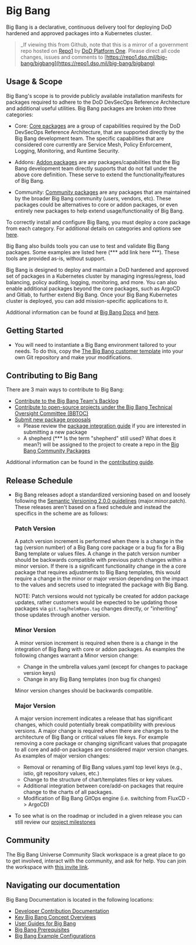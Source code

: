 # Big Bang

Big Bang is a declarative, continuous delivery tool for deploying DoD hardened and approved packages into a Kubernetes cluster.

> _If viewing this from Github, note that this is a mirror of a government repo hosted on [Repo1](https://repo1.dso.mil/) by [DoD Platform One](http://p1.dso.mil/).  Please direct all code changes, issues and comments to [https://repo1.dso.mil/big-bang/bigbang](https://repo1.dso.mil/big-bang/bigbang)

## Usage & Scope

Big Bang's scope is to provide publicly available installation manifests for packages required to adhere to the DoD DevSecOps Reference Architecture and additional useful utilities. Big Bang packages are broken into three categories:

- Core: [Core packages](./docs/understanding-bigbang/package-architecture/README.md##Core) are a group of capabilities required by the DoD DevSecOps Reference Architecture, that are supported directly by the Big Bang development team. The specific capabilities that are considered core currently are Service Mesh, Policy Enforcement, Logging, Monitoring, and Runtime Security.

- Addons: [Addon packages](./docs/understanding-bigbang/package-architecture/README.md##Addons) are any packages/capabilities that the Big Bang development team directly supports that do not fall under the above core definition. These serve to extend the functionality/features of Big Bang.

- Community: [Community packages](https://repo1.dso.mil/big-bang/product/community) are any packages that are maintained by the broader Big Bang community (users, vendors, etc). These packages could be alternatives to core or addon packages, or even entirely new packages to help extend usage/functionality of Big Bang.

To correctly install and configure Big Bang, you must deploy a core package from each category. For additional details on categories and options see [here](./docs/understanding-bigbang/package-architecture/README.md##Core).

Big Bang also builds tools you can use to test and validate Big Bang packages. Some examples are listed here (*** add link here ***). These tools are provided as-is, without support.

Big Bang is designed to deploy and maintain a DoD hardened and approved set of packages in a Kubernetes cluster by managing ingress/egress, load balancing, policy auditing, logging, monitoring, and more. You can also enable additional packages beyond the core packages, such as ArgoCD and Gitlab, to further extend Big Bang. Once your Big Bang Kubernetes cluster is deployed, you can add mission-specific applications to it.

Additional information can be found at [Big Bang Docs](https://docs-bigbang.dso.mil) and [here](./docs/README.md).

## Getting Started

- You will need to instantiate a Big Bang environment tailored to your needs. To do this, copy the  [The Big Bang customer template](https://repo1.dso.mil/big-bang/customers/template) into your own Git repository and make your modifications. 

## Contributing to Big Bang

There are 3 main ways to contribute to Big Bang:

- [Contribute to the Big Bang Team's Backlog](https://repo1.dso.mil/big-bang/bigbang/-/issues)
- [Contribute to open-source projects under the Big Bang Technical Oversight Committee (BBTOC)](https://repo1.dso.mil/big-bang/product/bbtoc/-/blob/master/CONTRIBUTING.md)
- [Submit new package proposals](https://repo1.dso.mil/big-bang/product/bbtoc/-/issues/new?issue%5Bmilestone_id%5D=)
  - Please review the [package integration guide](./docs/developer/package-integration/README.md) if you are interested in submitting a new package
  - A shepherd (*** Is the term "shepherd" still used? What does it mean?) will be assigned to the project to create a repo in the [Big Bang Community Packages](https://repo1.dso.mil/big-bang/product/community)

Additional information can be found in the [contributing guide](./CONTRIBUTING.md).

## Release Schedule

- Big Bang releases adopt a standardized versioning based on and loosely following the [Semantic Versioning 2.0.0 guidelines](https://semver.org/spec/v2.0.0.html) (major.minor.patch). These releases aren't based on a fixed schedule and instead the specifics in the scheme are as follows:

  ### Patch Version

  A patch version increment is performed when there is a change in the tag (version number) of a Big Bang core package or a
  bug fix for a Big Bang template or values files.
  A change in the patch version number should be backwards compatible
  with previous patch changes within a minor version.  If there is a significant functionality change in the
  a core package that requires adjustments to Big Bang templates, this would require a change in the minor or major version
  depending on the impact to the values and secrets used to integrated the package with Big Bang.
  
  NOTE: Patch versions would not typically be created for addon package updates, rather customers would be expected to be 
  updating those packages via `git.tag`/`helmRepo.tag` changes directly, or "inheriting" those updates through another version.
  
  ### Minor Version
  
  A minor version increment is required when there is a change in the integration of Big Bang with core or addon packages.
  As examples the following changes warrant a Minor version change:
  
  - Change in the umbrella values.yaml (except for changes to package version keys)
  - Change in any Big Bang templates (non bug fix changes)
  
  Minor version changes should be backwards compatible.
  
  ### Major Version
  
  A major version increment indicates a release that has significant changes, which could potentially break
  compatibility with previous versions. A major change is required when there are changes to the architecture of Big Bang or
  critical values file keys.  For example removing a core package or changing significant values that propagate to all core
  and add-on packages are considered major version changes. As examples of major version changes:
  
  - Removal or renaming of Big Bang values.yaml top level keys (e.g., istio, git repository values, etc.)
  - Change to the structure of chart/templates files or key values.
  - Additional integration between core/add-on packages that require change to the charts of all packages.
  - Modification of Big Bang GitOps engine (i.e. switching from FluxCD -> ArgoCD)

- To see what is on the roadmap or included in a given release you can still review our [project milestones](https://repo1.dso.mil/groups/big-bang/-/milestones)

## Community

The Big Bang Universe Community Slack workspace is a great place to go to get involved, interact with the community, and ask for help. You can join the workspace with [this invite link](https://join.slack.com/t/bigbanguniver-ft39451/shared_invite/zt-1tnh3mq5u-a6u4BmxXBDiMwBKNiH25Bg).

## Navigating our documentation

Big Bang Documentation is located in the following locations:

- [Developer Contribution Documentation](./docs/developer/README.md)
- [Key Big Bang Concept Overviews](./docs/understanding-bigbang/README.md)
- [User Guides for Big Bang](./docs/guides/README.md)
- [Big Bang Prerequisites](./docs/prerequisites/README.md)
- [Big Bang Example Configurations](https://repo1.dso.mil/big-bang/bigbang/-/tree/master/docs/assets/configs/example)
